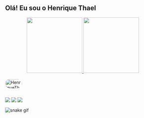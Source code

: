 ## Olá! Eu sou o  Henrique Thael

<div align="center">
  <a href="https://github.com/HenriqueThael">
  <img height="180em" src="https://github-readme-stats.vercel.app/api?username=HenriqueThael&show_icons=true&theme=dracula&include_all_commits=true&count_private=true"/>
  <img height="180em" src="https://github-readme-stats.vercel.app/api/top-langs/?username=HenriqueThael&layout=compact&langs_count=7&theme=dracula"/>
</div>
  
  <div style="display: inline_block"><br>
  <img align="center" alt="HenriqueThael-Java" height="30" width="55" src= "https://img.shields.io/badge/Java-ED8B00?style=for-the-badge&logo=java&logoColor=white"
  <img align="right" alt="Rafa-pic" height="150" style="border-radius:50px;" src="https://media.discordapp.net/attachments/639956127056134178/890373478988013628/Publicacoes_Instagram_1_1.png?width=676&height=676">
</div> 

  
  ##
  
  <div> 
  
  <a href="https://instagram.com/henriquethael" target="_blank"><img src="https://img.shields.io/badge/-Instagram-%23E4405F?style=for-the-badge&logo=instagram&logoColor=white" target="_blank"></a>
 	 <a href = "mailto:hthael@gmail.com"><img src="https://img.shields.io/badge/-Gmail-%23333?style=for-the-badge&logo=gmail&logoColor=white" target="_blank"></a>
  <a href="https://www.linkedin.com/in/henrique-thael-ba6676212" target="_blank"><img src="https://img.shields.io/badge/-LinkedIn-%230077B5?style=for-the-badge&logo=linkedin&logoColor=white" target="_blank"></a> 
  
</div>

  ![snake gif](https://github.com/HenriqueThael/HenriqueThael/blob/output/github-contribution-grid-snake.svg)

